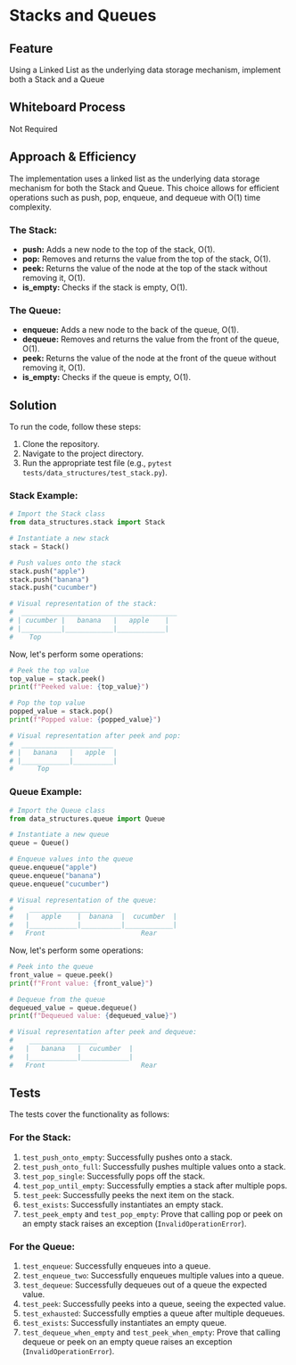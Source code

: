 # Stacks and Queues

## Feature

Using a Linked List as the underlying data storage mechanism, implement both a Stack and a Queue


## Whiteboard Process

Not Required

## Approach & Efficiency

The implementation uses a linked list as the underlying data storage mechanism for both the Stack and Queue. This choice allows for efficient operations such as push, pop, enqueue, and dequeue with O(1) time complexity.

### The Stack:

- **push:** Adds a new node to the top of the stack, O(1).
- **pop:** Removes and returns the value from the top of the stack, O(1).
- **peek:** Returns the value of the node at the top of the stack without removing it, O(1).
- **is_empty:** Checks if the stack is empty, O(1).

### The Queue:

- **enqueue:** Adds a new node to the back of the queue, O(1).
- **dequeue:** Removes and returns the value from the front of the queue, O(1).
- **peek:** Returns the value of the node at the front of the queue without removing it, O(1).
- **is_empty:** Checks if the queue is empty, O(1).

## Solution

To run the code, follow these steps:

1. Clone the repository.
2. Navigate to the project directory.
3. Run the appropriate test file (e.g., `pytest tests/data_structures/test_stack.py`).

### Stack Example:

```python
# Import the Stack class
from data_structures.stack import Stack

# Instantiate a new stack
stack = Stack()

# Push values onto the stack
stack.push("apple")
stack.push("banana")
stack.push("cucumber")

# Visual representation of the stack:
#  _______________________________________
# | cucumber |   banana   |   apple    |
# |__________|____________|____________|
#    Top
```

Now, let's perform some operations:

```python
# Peek the top value
top_value = stack.peek()
print(f"Peeked value: {top_value}")

# Pop the top value
popped_value = stack.pop()
print(f"Popped value: {popped_value}")

# Visual representation after peek and pop:
#  _______________________
# |   banana   |   apple  |
# |____________|__________|
#      Top
```

### Queue Example:

```python
# Import the Queue class
from data_structures.queue import Queue

# Instantiate a new queue
queue = Queue()

# Enqueue values into the queue
queue.enqueue("apple")
queue.enqueue("banana")
queue.enqueue("cucumber")

# Visual representation of the queue:
#    _______________________
#   |   apple    |  banana  |  cucumber  |
#   |____________|__________|____________|
#   Front                        Rear
```

Now, let's perform some operations:

```python
# Peek into the queue
front_value = queue.peek()
print(f"Front value: {front_value}")

# Dequeue from the queue
dequeued_value = queue.dequeue()
print(f"Dequeued value: {dequeued_value}")

# Visual representation after peek and dequeue:
#    _________________
#   |   banana   |  cucumber  |
#   |____________|____________|
#   Front                        Rear
```


## Tests

The tests cover the functionality as follows:

### For the Stack:

1. `test_push_onto_empty`: Successfully pushes onto a stack.
2. `test_push_onto_full`: Successfully pushes multiple values onto a stack.
3. `test_pop_single`: Successfully pops off the stack.
4. `test_pop_until_empty`: Successfully empties a stack after multiple pops.
5. `test_peek`: Successfully peeks the next item on the stack.
6. `test_exists`: Successfully instantiates an empty stack.
7. `test_peek_empty` and `test_pop_empty`: Prove that calling pop or peek on an empty stack raises an exception (`InvalidOperationError`).

### For the Queue:

1. `test_enqueue`: Successfully enqueues into a queue.
2. `test_enqueue_two`: Successfully enqueues multiple values into a queue.
3. `test_dequeue`: Successfully dequeues out of a queue the expected value.
4. `test_peek`: Successfully peeks into a queue, seeing the expected value.
5. `test_exhausted`: Successfully empties a queue after multiple dequeues.
6. `test_exists`: Successfully instantiates an empty queue.
7. `test_dequeue_when_empty` and `test_peek_when_empty`: Prove that calling dequeue or peek on an empty queue raises an exception (`InvalidOperationError`).


